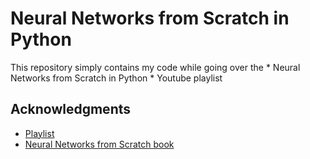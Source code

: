 # Neural Networks from Scratch in Python

This repository simply contains my code while going over the * Neural Networks from Scratch in Python * Youtube playlist

## Acknowledgments

* [Playlist](https://www.youtube.com/playlist?list=PLQVvvaa0QuDcjD5BAw2DxE6OF2tius3V3)
* [Neural Networks from Scratch book](https://nnfs.io/)